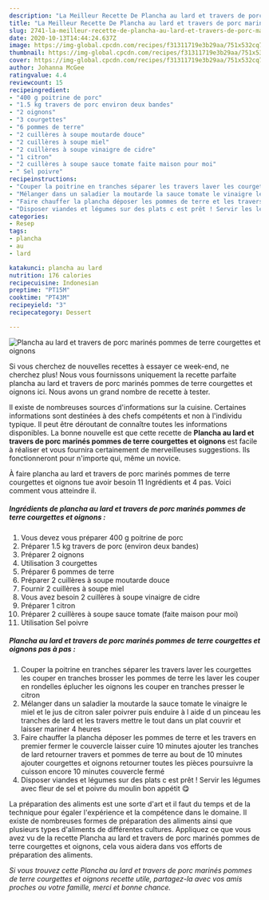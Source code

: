 ```yaml
---
description: "La Meilleur Recette De Plancha au lard et travers de porc marinés pommes de terre courgettes et oignons"
title: "La Meilleur Recette De Plancha au lard et travers de porc marinés pommes de terre courgettes et oignons"
slug: 2741-la-meilleur-recette-de-plancha-au-lard-et-travers-de-porc-marines-pommes-de-terre-courgettes-et-oignons
date: 2020-10-13T14:44:24.637Z
image: https://img-global.cpcdn.com/recipes/f31311719e3b29aa/751x532cq70/plancha-au-lard-et-travers-de-porc-marines-pommes-de-terre-courgettes-et-oignons-photo-principale-de-la-recette.jpg
thumbnail: https://img-global.cpcdn.com/recipes/f31311719e3b29aa/751x532cq70/plancha-au-lard-et-travers-de-porc-marines-pommes-de-terre-courgettes-et-oignons-photo-principale-de-la-recette.jpg
cover: https://img-global.cpcdn.com/recipes/f31311719e3b29aa/751x532cq70/plancha-au-lard-et-travers-de-porc-marines-pommes-de-terre-courgettes-et-oignons-photo-principale-de-la-recette.jpg
author: Johanna McGee
ratingvalue: 4.4
reviewcount: 15
recipeingredient:
- "400 g poitrine de porc"
- "1.5 kg travers de porc environ deux bandes"
- "2 oignons"
- "3 courgettes"
- "6 pommes de terre"
- "2 cuillères à soupe moutarde douce"
- "2 cuillères à soupe miel"
- "2 cuillères à soupe vinaigre de cidre"
- "1 citron"
- "2 cuillères à soupe sauce tomate faite maison pour moi"
- " Sel poivre"
recipeinstructions:
- "Couper la poitrine en tranches séparer les travers laver les courgettes les couper en tranches brosser les pommes de terre les laver les couper en rondelles éplucher les oignons les couper en tranches presser le citron"
- "Mélanger dans un saladier la moutarde la sauce tomate le vinaigre le miel et le jus de citron saler poivrer puis enduire à l aide d un pinceau les tranches de lard et les travers mettre le tout dans un plat couvrir et laisser mariner 4 heures"
- "Faire chauffer la plancha déposer les pommes de terre et les travers en premier fermer le couvercle laisser cuire 10 minutes ajouter les tranches de lard retourner travers et pommes de terre au bout de 10 minutes ajouter courgettes et oignons retourner toutes les pièces poursuivre la cuisson encore 10 minutes couvercle fermé"
- "Disposer viandes et légumes sur des plats c est prêt ! Servir les légumes avec fleur de sel et poivre du moulin bon appétit 😋"
categories:
- Resep
tags:
- plancha
- au
- lard

katakunci: plancha au lard 
nutrition: 176 calories
recipecuisine: Indonesian
preptime: "PT15M"
cooktime: "PT43M"
recipeyield: "3"
recipecategory: Dessert

---
```



![Plancha au lard et travers de porc marinés pommes de terre courgettes et oignons](https://img-global.cpcdn.com/recipes/f31311719e3b29aa/751x532cq70/plancha-au-lard-et-travers-de-porc-marines-pommes-de-terre-courgettes-et-oignons-photo-principale-de-la-recette.jpg)

Si vous cherchez de nouvelles recettes à essayer ce week-end, ne cherchez plus! Nous vous fournissons uniquement la recette parfaite plancha au lard et travers de porc marinés pommes de terre courgettes et oignons ici. Nous avons un grand nombre de recette à tester.

Il existe de nombreuses sources d'informations sur la cuisine. Certaines informations sont destinées à des chefs compétents et non à l'individu typique. Il peut être déroutant de connaître toutes les informations disponibles. La bonne nouvelle est que cette recette de <strong> Plancha au lard et travers de porc marinés pommes de terre courgettes et oignons </strong> est facile à réaliser et vous fournira certainement de merveilleuses suggestions. Ils fonctionneront pour n'importe qui, même un novice.

<!--inarticleads1-->

À faire plancha au lard et travers de porc marinés pommes de terre courgettes et oignons tue avoir besoin 11 Ingrédients et 4 pas. Voici comment vous atteindre il.

##### Ingrédients de plancha au lard et travers de porc marinés pommes de terre courgettes et oignons :

1. Vous devez vous préparer 400 g poitrine de porc
1. Préparer 1.5 kg travers de porc (environ deux bandes)
1. Préparer 2 oignons
1. Utilisation 3 courgettes
1. Préparer 6 pommes de terre
1. Préparer 2 cuillères à soupe moutarde douce
1. Fournir 2 cuillères à soupe miel
1. Vous avez besoin 2 cuillères à soupe vinaigre de cidre
1. Préparer 1 citron
1. Préparer 2 cuillères à soupe sauce tomate (faite maison pour moi)
1. Utilisation  Sel poivre




<!--inarticleads2-->

##### Plancha au lard et travers de porc marinés pommes de terre courgettes et oignons pas à pas :

1. Couper la poitrine en tranches séparer les travers laver les courgettes les couper en tranches brosser les pommes de terre les laver les couper en rondelles éplucher les oignons les couper en tranches presser le citron
1. Mélanger dans un saladier la moutarde la sauce tomate le vinaigre le miel et le jus de citron saler poivrer puis enduire à l aide d un pinceau les tranches de lard et les travers mettre le tout dans un plat couvrir et laisser mariner 4 heures
1. Faire chauffer la plancha déposer les pommes de terre et les travers en premier fermer le couvercle laisser cuire 10 minutes ajouter les tranches de lard retourner travers et pommes de terre au bout de 10 minutes ajouter courgettes et oignons retourner toutes les pièces poursuivre la cuisson encore 10 minutes couvercle fermé
1. Disposer viandes et légumes sur des plats c est prêt ! Servir les légumes avec fleur de sel et poivre du moulin bon appétit 😋




<!--inarticleads1-->

<p>
La préparation des aliments est une sorte d'art et il faut du temps et de la technique pour égaler l'expérience et la compétence dans le domaine. Il existe de nombreuses formes de préparation des aliments ainsi que plusieurs types d'aliments de différentes cultures. Appliquez ce que vous avez vu de la recette Plancha au lard et travers de porc marinés pommes de terre courgettes et oignons, cela vous aidera dans vos efforts de préparation des aliments.
</p>

<p>
<i>Si vous trouvez cette Plancha au lard et travers de porc marinés pommes de terre courgettes et oignons recette utile, partagez-la avec vos amis proches ou votre famille, merci et bonne chance.</i>
</p>
